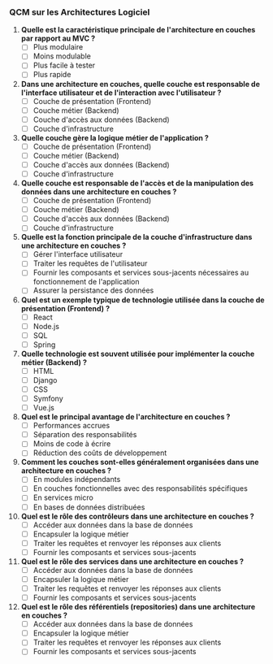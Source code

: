 ### QCM sur les Architectures Logiciel

1. **Quelle est la caractéristique principale de l'architecture en couches par rapport au MVC ?**
   - [ ] Plus modulaire
   - [ ] Moins modulable
   - [ ] Plus facile à tester
   - [ ] Plus rapide

2. **Dans une architecture en couches, quelle couche est responsable de l'interface utilisateur et de l'interaction avec l'utilisateur ?**
   - [ ] Couche de présentation (Frontend)
   - [ ] Couche métier (Backend)
   - [ ] Couche d'accès aux données (Backend)
   - [ ] Couche d'infrastructure

3. **Quelle couche gère la logique métier de l'application ?**
   - [ ] Couche de présentation (Frontend)
   - [ ] Couche métier (Backend)
   - [ ] Couche d'accès aux données (Backend)
   - [ ] Couche d'infrastructure

4. **Quelle couche est responsable de l'accès et de la manipulation des données dans une architecture en couches ?**
   - [ ] Couche de présentation (Frontend)
   - [ ] Couche métier (Backend)
   - [ ] Couche d'accès aux données (Backend)
   - [ ] Couche d'infrastructure

5. **Quelle est la fonction principale de la couche d'infrastructure dans une architecture en couches ?**
   - [ ] Gérer l'interface utilisateur
   - [ ] Traiter les requêtes de l'utilisateur
   - [ ] Fournir les composants et services sous-jacents nécessaires au fonctionnement de l'application
   - [ ] Assurer la persistance des données

6. **Quel est un exemple typique de technologie utilisée dans la couche de présentation (Frontend) ?**
   - [ ] React
   - [ ] Node.js
   - [ ] SQL
   - [ ] Spring

7. **Quelle technologie est souvent utilisée pour implémenter la couche métier (Backend) ?**
   - [ ] HTML
   - [ ] Django
   - [ ] CSS
   - [ ] Symfony
   - [ ] Vue.js

8. **Quel est le principal avantage de l'architecture en couches ?**
   - [ ] Performances accrues
   - [ ] Séparation des responsabilités
   - [ ] Moins de code à écrire
   - [ ] Réduction des coûts de développement

9. **Comment les couches sont-elles généralement organisées dans une architecture en couches ?**
   - [ ] En modules indépendants
   - [ ] En couches fonctionnelles avec des responsabilités spécifiques
   - [ ] En services micro
   - [ ] En bases de données distribuées

10. **Quel est le rôle des contrôleurs dans une architecture en couches ?**
    - [ ] Accéder aux données dans la base de données
    - [ ] Encapsuler la logique métier
    - [ ] Traiter les requêtes et renvoyer les réponses aux clients
    - [ ] Fournir les composants et services sous-jacents

11. **Quel est le rôle des services dans une architecture en couches ?**
    - [ ] Accéder aux données dans la base de données
    - [ ] Encapsuler la logique métier
    - [ ] Traiter les requêtes et renvoyer les réponses aux clients
    - [ ] Fournir les composants et services sous-jacents

12. **Quel est le rôle des référentiels (repositories) dans une architecture en couches ?**
    - [ ] Accéder aux données dans la base de données
    - [ ] Encapsuler la logique métier
    - [ ] Traiter les requêtes et renvoyer les réponses aux clients
    - [ ] Fournir les composants et services sous-jacents